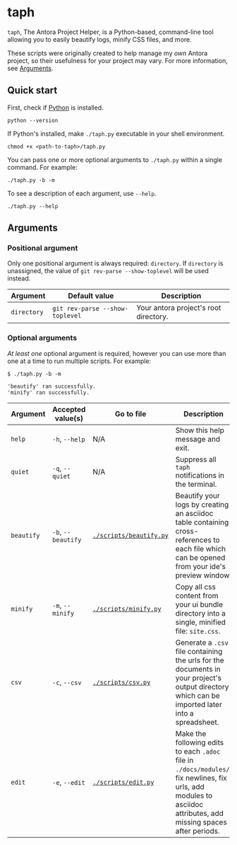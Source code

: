 # taph

`taph`, The Antora Project Helper, is a Python-based, command-line tool allowing you to easily beautify logs, minify CSS files, and more.

These scripts were originally created to help manage my _own_ Antora project, so their usefulness for your project may vary. For more information, see [Arguments](#arguments).

## Quick start

First, check if [Python](https://www.python.org/downloads/) is installed.

```plaintext
python --version
```

If Python's installed, make `./taph.py` executable in your shell environment.

```shell
chmod +x <path-to-taph>/taph.py
```

You can pass one or more optional arguments to `./taph.py` within a single command. For example:

```shell
./taph.py -b -m
```

To see a description of each argument, use `--help`.

```shell
./taph.py --help
```

## Arguments

### Positional argument

Only one positional argument is always required: `directory`. If `directory` is unassigned, the value of `git rev-parse --show-toplevel` will be used instead.

| Argument    | Default value                   | Description                           |
|-------------|---------------------------------|---------------------------------------|
| `directory` | `git rev-parse --show-toplevel` | Your antora project's root directory. |

### Optional arguments

_At least one_ optional argument is required, however you can use more than one at a time to run multiple scripts. For example:

```shell
$ ./taph.py -b -m

'beautify' ran successfully.
'minify' ran successfully.
```

| Argument   | Accepted value(s)  | Go to file                                     | Description                                                                                                                                                       |
|------------|--------------------|------------------------------------------------|-------------------------------------------------------------------------------------------------------------------------------------------------------------------|
| `help`     | `-h`, `--help`     | N/A                                            | Show this help message and exit.                                                                                                                                  |
| `quiet`    | `-q`, `--quiet`    | N/A                                            | Suppress all `taph` notifications in the terminal.                                                                                                                |
| `beautify` | `-b`, `--beautify` | [`./scripts/beautify.py`](scripts/beautify.py) | Beautify your logs by creating an asciidoc table containing cross-references to each file which can be opened from your ide's preview window.                     |
| `minify`   | `-m`, `--minify`   | [`./scripts/minify.py`](scripts/minify.py)     | Copy all css content from your ui bundle directory into a single, minified file: `site.css`.                                                                      |
| `csv`      | `-c`, `--csv`      | [`./scripts/csv.py`](scripts/csv.py)           | Generate a `.csv` file containing the urls for the documents in your project's output directory which can be imported later into a spreadsheet.                   |
| `edit`     | `-e`, `--edit`     | [`./scripts/edit.py`](scripts/edit.py)         | Make the following edits to each `.adoc` file in `./docs/modules/`: fix newlines, fix urls, add modules to asciidoc attributes, add missing spaces after periods. |
